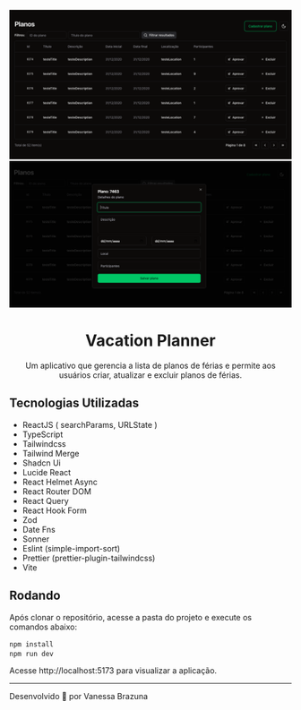 ![Cover](./.github/cover.png)
![Cover](./.github/cover2.png)

<h1 align="center"> Vacation Planner </h1>

<p align="center"> 
  Um aplicativo que gerencia a lista de planos de férias e permite aos usuários criar, atualizar e excluir planos de férias.
</p>

## Tecnologias Utilizadas

- ReactJS ( searchParams, URLState )
- TypeScript
- Tailwindcss
- Tailwind Merge
- Shadcn Ui
- Lucide React
- React Helmet Async
- React Router DOM
- React Query
- React Hook Form
- Zod
- Date Fns
- Sonner
- Eslint (simple-import-sort)
- Prettier (prettier-plugin-tailwindcss)
- Vite

## Rodando

Após clonar o repositório, acesse a pasta do projeto e execute os comandos abaixo:

```sh
npm install
npm run dev
```

Acesse http://localhost:5173 para visualizar a aplicação.

<!--START_SECTION:footer-->

---

Desenvolvido 💚 por Vanessa Brazuna

<!--END_SECTION:footer-->

